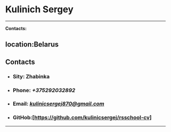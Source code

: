 # Kulinich Sergey
-----------------
 **Contacts:**

## location:Belarus

## Contacts

* ### Sity: Zhabinka

* ### Phone: *+375292032892*

* ### Email: *kulinicsergej870@gmail.com*

* ### GitHob:[https://github.com/kulinicsergej/rsschool-cv]
---









